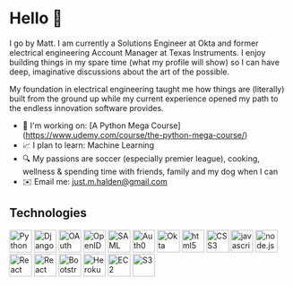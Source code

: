 # Hello :wave:

I go by Matt. I am currently a Solutions Engineer at Okta 
and former electrical engineering Account Manager at Texas Instruments. 
I enjoy building things in my spare time (what my profile will show) so I can have deep, 
imaginative discussions about the art of the possible.

My foundation in electrical engineering taught me how things are (literally)
built from the ground up while my current experience opened my path to the endless innovation 
software provides. 

- :pencil: I'm working on: [A Python Mega Course] (https://www.udemy.com/course/the-python-mega-course/)
- :chart_with_upwards_trend: I plan to learn: Machine Learning
- :mag: My passions are soccer (especially premier league), cooking, wellness & spending time with friends, family and my dog when I can
- :envelope: Email me: just.m.halden@gmail.com

## Technologies

<p align="left">
    <img src="https://cdn.jsdelivr.net/gh/devicons/devicon@latest/icons/python/python-original.svg" alt="Python" height="40" />
    <img src="https://cdn.jsdelivr.net/gh/devicons/devicon@latest/icons/django/django-plain.svg" alt="Django" height="40"/>
    <img src="https://cdn.jsdelivr.net/gh/devicons/devicon@latest/icons/oauth/oauth-original.svg" alt="OAuth" height="40"/>
    <img src="https://aws-icons-mh.s3.us-east-2.amazonaws.com/openid_.svg" alt="OpenID Connect" height="40"/>
    <img src="https://aws-icons-mh.s3.us-east-2.amazonaws.com/saml-color_.svg" alt="SAML" height="40"/>
    <img src="https://aws-icons-mh.s3.us-east-2.amazonaws.com/auth0.svg" alt="Auth0" height="40"/>
    <img src="https://cdn.jsdelivr.net/gh/devicons/devicon@latest/icons/okta/okta-original.svg" alt="Okta" height="40"/>
    <img src="https://cdn.jsdelivr.net/gh/devicons/devicon@latest/icons/html5/html5-original.svg" alt="html5" height="40"/>
    <img src="https://cdn.jsdelivr.net/gh/devicons/devicon@latest/icons/css3/css3-original.svg" alt="CSS3" height="40"/>
    <img src="https://cdn.jsdelivr.net/gh/devicons/devicon@latest/icons/javascript/javascript-original.svg" alt="javascript" height="40"/>
    <img src="https://cdn.jsdelivr.net/gh/devicons/devicon@latest/icons/nodejs/nodejs-original-wordmark.svg" alt="node.js" height="40"/>
    <img src="https://cdn.jsdelivr.net/gh/devicons/devicon@latest/icons/react/react-original.svg" alt="React" height="40"/>
    <img src="https://cdn.jsdelivr.net/gh/devicons/devicon@latest/icons/nextjs/nextjs-original.svg" alt="React" height="40"/>
    <img src="https://cdn.jsdelivr.net/gh/devicons/devicon@latest/icons/bootstrap/bootstrap-original.svg" alt="Bootstrap" height="40"/>
    <img src="https://cdn.jsdelivr.net/gh/devicons/devicon@latest/icons/heroku/heroku-original.svg" alt="Heroku" height="40"/>
    <img src="https://aws-icons-mh.s3.us-east-2.amazonaws.com/aws_ec2_.svg" alt="EC2" height="40"/>
    <img src="https://aws-icons-mh.s3.us-east-2.amazonaws.com/aws_s3.svg" alt="S3" height=40"/>
</p>